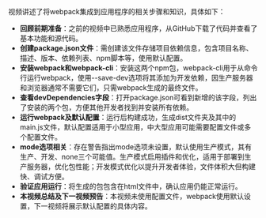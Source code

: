 




视频讲述了将webpack集成到应用程序的相关步骤和知识，具体如下：
- **回顾前期准备**：之前的视频中已熟悉应用程序，从GitHub下载了代码并查看了基本功能和源代码。
- **创建package.json文件**：需创建该文件存储项目依赖信息，包含项目名称、描述、版本、依赖列表、npm脚本等，使用默认配置。
- **安装webpack和webpack-cli**：安装这两个npm包，webpack-cli用于从命令行运行webpack，使用--save-dev选项将其添加为开发依赖，因生产服务器和浏览器通常不需要它们，只需webpack生成的最终文件。
- **查看devDependencies字段**：打开package.json可看到新增的该字段，列出了安装的两个包，方便其他开发者找到并安装所有依赖。
- **运行webpack及默认配置**：运行后构建成功，生成dist文件夹及其中的main.js文件，默认配置适用于小型应用，中大型应用可能需要配置文件或多个配置文件。
- **mode选项相关**：存在警告指出mode选项未设置，默认使用生产模式，其有生产、开发、none三个可能值。生产模式启用插件和优化，适用于部署到生产服务器，优化包性能；开发模式优化以提升开发者体验，文件体积大但构建快、调试方便。
- **验证应用运行**：将生成的包包含在html文件中，确认应用仍能正常运行。
- **本视频总结及下一视频预告**：本视频未使用配置文件，webpack使用默认设置，下一视频将展示默认配置的具体内容。